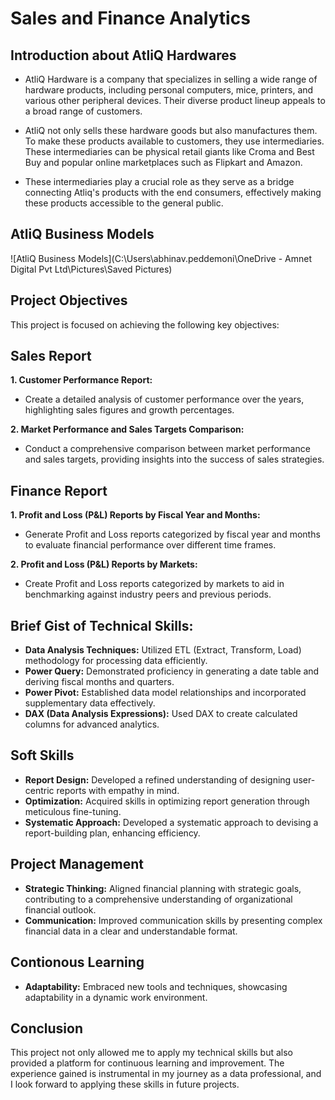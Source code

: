 
# Sales and Finance Analytics

## Introduction about AtliQ Hardwares

- AtliQ Hardware is a company that specializes in selling a wide range of hardware products, including personal computers, mice, printers, and various other peripheral devices. Their diverse product lineup appeals to a broad range of customers.

- AtliQ not only sells these hardware goods but also manufactures them. To make these products available to customers, they use intermediaries. These intermediaries can be physical retail giants like Croma and Best Buy and popular online marketplaces such as Flipkart and Amazon.

- These intermediaries play a crucial role as they serve as a bridge connecting Atliq's products with the end consumers, effectively making these products accessible to the general public.

## AtliQ Business Models
![AtliQ Business Models](C:\Users\abhinav.peddemoni\OneDrive - Amnet Digital Pvt Ltd\Pictures\Saved Pictures)

## Project Objectives

This project is focused on achieving the following key objectives:

## Sales Report
**1. Customer Performance Report:**

- Create a detailed analysis of customer performance over the years, highlighting sales figures and growth percentages.

**2. Market Performance and Sales Targets Comparison:**

- Conduct a comprehensive comparison between market performance and sales targets, providing insights into the success of sales strategies.

## Finance Report
**1. Profit and Loss (P&L) Reports by Fiscal Year and Months:**

- Generate Profit and Loss reports categorized by fiscal year and months to evaluate financial performance over different time frames.

**2. Profit and Loss (P&L) Reports by Markets:**

- Create Profit and Loss reports categorized by markets to aid in benchmarking against industry peers and previous periods.

## Brief Gist of Technical Skills:
- **Data Analysis Techniques:** Utilized ETL (Extract, Transform, Load) methodology for processing data efficiently.
- **Power Query:** Demonstrated proficiency in generating a date table and deriving fiscal months and quarters.
- **Power Pivot:** Established data model relationships and incorporated supplementary data effectively.
- **DAX (Data Analysis Expressions):** Used DAX to create calculated columns for advanced analytics.

## Soft Skills

- **Report Design:** Developed a refined understanding of designing user-centric reports with empathy in mind.
- **Optimization:** Acquired skills in optimizing report generation through meticulous fine-tuning.
- **Systematic Approach:** Developed a systematic approach to devising a report-building plan, enhancing efficiency.

## Project Management

- **Strategic Thinking:** Aligned financial planning with strategic goals, contributing to a comprehensive understanding of organizational financial outlook.
- **Communication:** Improved communication skills by presenting complex financial data in a clear and understandable format.

## Contionous Learning

- **Adaptability:** Embraced new tools and techniques, showcasing adaptability in a dynamic work environment.

## Conclusion

This project not only allowed me to apply my technical skills but also provided a platform for continuous learning and improvement. The experience gained is instrumental in my journey as a data professional, and I look forward to applying these skills in future projects.
